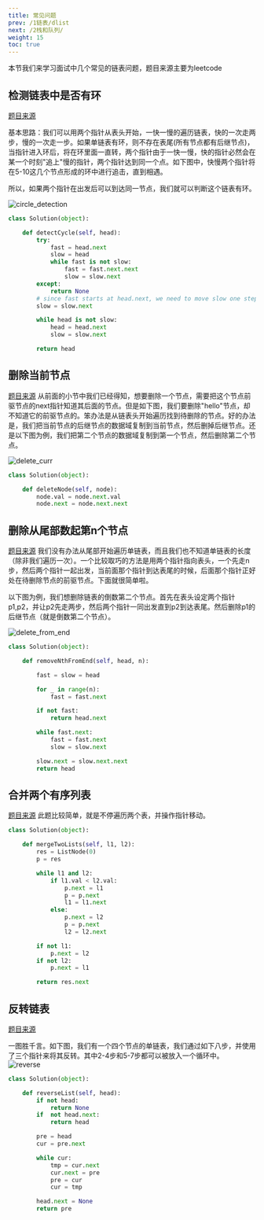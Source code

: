 ```yaml
---
title: 常见问题
prev: /1链表/dlist
next: /2栈和队列/
weight: 15
toc: true
---
```


本节我们来学习面试中几个常见的链表问题，题目来源主要为leetcode

## 检测链表中是否有环
[题目来源](https://leetcode.com/problems/linked-list-cycle-ii/)

基本思路：我们可以用两个指针从表头开始，一快一慢的遍历链表，快的一次走两步，慢的一次走一步。如果单链表有环，则不存在表尾(所有节点都有后继节点)，当指针进入环后，将在环里面一直转，两个指针由于一快一慢，快的指针必然会在某一个时刻"追上"慢的指针，两个指针达到同一个点。如下图中，快慢两个指针将在5-10这几个节点形成的环中进行追击，直到相遇。

所以，如果两个指针在出发后可以到达同一节点，我们就可以判断这个链表有环。

![circle_detection](/img/ch1/circle.png)

```python
class Solution(object):

    def detectCycle(self, head):
        try:
            fast = head.next
            slow = head
            while fast is not slow:
                fast = fast.next.next
                slow = slow.next
        except:
            return None
        # since fast starts at head.next, we need to move slow one step forward
        slow = slow.next

        while head is not slow:
            head = head.next
            slow = slow.next

        return head
```

## 删除当前节点
[题目来源](https://leetcode.com/problems/delete-node-in-a-linked-list/)
从前面的小节中我们已经得知，想要删除一个节点，需要把这个节点前驱节点的next指针知道其后面的节点。但是如下图，我们要删除"hello"节点，却不知道它的前驱节点的。笨办法是从链表头开始遍历找到待删除的节点。好的办法是，我们把当前节点的后继节点的数据域复制到当前节点，然后删掉后继节点。还是以下图为例，我们把第二个节点的数据域复制到第一个节点，然后删除第二个节点。

![delete_curr](/img/ch1/delete_curr.png)

```python
class Solution(object):

    def deleteNode(self, node):
        node.val = node.next.val
        node.next = node.next.next
```

## 删除从尾部数起第n个节点
[题目来源](https://leetcode.com/problems/remove-nth-node-from-end-of-list/)
我们没有办法从尾部开始遍历单链表，而且我们也不知道单链表的长度（除非我们遍历一次）。一个比较取巧的方法是用两个指针指向表头，一个先走n步，然后两个指针一起出发，当前面那个指针到达表尾的时候，后面那个指针正好处在待删除节点的前驱节点。下面就很简单啦。

以下图为例，我们想删除链表的倒数第二个节点。首先在表头设定两个指针p1,p2，并让p2先走两步，然后两个指针一同出发直到p2到达表尾。然后删除p1的后继节点（就是倒数第二个节点）。

![delete_from_end](/img/ch1/delete_from_end.png)

```python
class Solution(object):

    def removeNthFromEnd(self, head, n):

        fast = slow = head

        for _ in range(n):
            fast = fast.next

        if not fast:
            return head.next

        while fast.next:
            fast = fast.next
            slow = slow.next

        slow.next = slow.next.next
        return head
```

## 合并两个有序列表
[题目来源](https://leetcode.com/problems/merge-two-sorted-lists/) 此题比较简单，就是不停遍历两个表，并操作指针移动。
```python
class Solution(object):

    def mergeTwoLists(self, l1, l2):
        res = ListNode(0)
        p = res

        while l1 and l2:
            if l1.val < l2.val:
                p.next = l1
                p = p.next
                l1 = l1.next
            else:
                p.next = l2
                p = p.next
                l2 = l2.next

        if not l1:
            p.next = l2
        if not l2:
            p.next = l1

        return res.next
```

## 反转链表
[题目来源](https://leetcode.com/problems/reverse-linked-list/)

一图胜千言。如下图，我们有一个四个节点的单链表，我们通过如下八步，并使用了三个指针来将其反转。其中2-4步和5-7步都可以被放入一个循环中。
![reverse](/img/ch1/reverse.png)
```python
class Solution(object):

    def reverseList(self, head):
        if not head:
            return None
        if  not head.next:
            return head

        pre = head
        cur = pre.next

        while cur:
            tmp = cur.next
            cur.next = pre
            pre = cur
            cur = tmp

        head.next = None
        return pre
```
